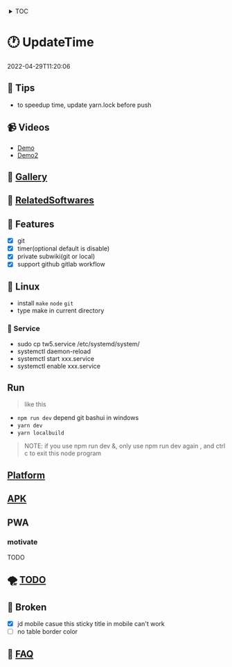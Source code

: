 <div style="text-align: left;background: #f6f8fa; border-radius: 3px;float:none; display: inline-block; padding: 4px;">

<details>
<summary>TOC</summary>

<!-- vim-markdown-toc GitLab -->

* [🕐 UpdateTime](#-updatetime)
  * [🐢 Tips](#-tips)
  * [📹 Videos](#-videos)
  * [🚁 Gallery](#-gallery)
  * [🗽 RelatedSoftwares](#-relatedsoftwares)
  * [🍍 Features](#-features)
  * [🐧 Linux](#-linux)
    * [🦹 Service](#-service)
  * [Run](#run)
  * [Platform](#platform)
  * [APK](#apk)
  * [PWA](#pwa)
    * [motivate](#motivate)
  * [🌪️ TODO](#-todo)
  * [🍞 Broken](#-broken)
  * [🎤 FAQ](#-faq)

<!-- vim-markdown-toc -->
</details>


</div>

# 🕐 UpdateTime

2022-04-29T11:20:06

## 🐢 Tips

* to speedup time, update yarn.lock before push

## 📹 Videos

* <a href="https://www.bilibili.com/video/BV1NT4y1e7WM?share_source=copy_web" target="_blank">Demo</a>
* <a href="https://www.bilibili.com/video/BV1NT4y1e7WM?share_source=copy_web" target="_blank">Demo2</a>

## 🚁 [Gallery](docs/Gallery.md)

## 🗽 [RelatedSoftwares](docs/RelatedSoftwares.md)

## 🍍 Features

* [x] git
* [x] timer(optional default is disable)
* [x] private subwiki(git or local)
* [x] support github gitlab workflow

## 🐧 Linux

* install `make` `node` `git`
* type make in current directory

### 🦹 Service

* sudo cp tw5.service /etc/systemd/system/
* systemctl daemon-reload
* systemctl start xxx.service
* systemctl enable xxx.service

## Run

> like this

* `npm run dev` depend git bashui in windows
* `yarn dev`
* `yarn localbuild`

> NOTE: if you use npm run dev &, only use npm run dev again ,
> and ctrl c to exit this node program

## [Platform](./docs/Platform.md)

## [APK](https://gitlab.com/xxx)

## PWA

### motivate

TODO

## 🌪️ [TODO](docs/TODO.md)

## 🍞 Broken

* [x] jd mobile casue this sticky title in mobile can't work
* [ ] no table border color

<!-- ## bug-->
<!--* ~~`\$__themes_nico_notebook_ui_Bottombar.tid`-->
<!--\$__themes_nico_notebook_ui_Topbar.tid~~-->

## 🎤 [FAQ](https://oeyoew.fun/#FAQ)
